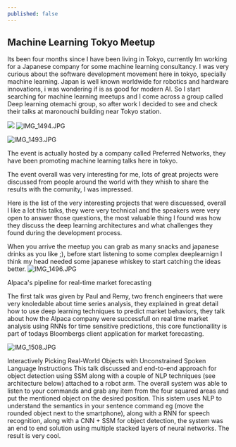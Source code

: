 ```yaml
---
published: false
---
```

## Machine Learning Tokyo Meetup

Its been four months since I have been living in Tokyo, currently Im working for a Japanese company for some machine learning consultancy. I was very curious about the software development movement here in tokyo, specially machine learning. Japan is well known worldwide for robotics and hardware innovations, i was wondering if is as good for modern AI. So I start searching for machine learning meetups and I come across a group called Deep learning otemachi group, so after work I decided to see and check their talks at maronouchi building near Tokyo station.


![]({{site.baseurl}}/_posts/IMG_1494.JPG)
![IMG_1494.JPG]({{site.baseurl}}/_posts/IMG_1494.JPG)

![IMG_1493.JPG]({{site.baseurl}}/_posts/IMG_1493.JPG)


The event is actually hosted by a company called Preferred Networks, they have been promoting machine learning talks here in tokyo.

The event overall was very interesting for me, lots of great projects were discussed from people around the world with they whish to share the results with the comunity, I was impressed.

Here is the list of the very interesting projects that were discuessed, overall I like a lot this talks, they were very technical and the speakers were very open to answer those questions, the most valuable thing I found was how they discuss the deep learning architectures and what challenges they found during the development process.

When you arrive the meetup you can grab as many snacks and japanese drinks as you like ;), before start listening to some complex deeplearnign I think my head needed some japanese whiskey to start catching the ideas better.
![IMG_1496.JPG]({{site.baseurl}}/_posts/IMG_1496.JPG)


Alpaca's pipeline for real-time market forecasting

The first talk was given by Paul and Remy, two french engineers that were very knoledable about time series analysis, they explained in great detail  how to use deep learning techniques to predict market behaviors, they talk about how the Alpaca company were successfull on real time market analysis using RNNs for time sensitive predictions, this core functionallity is part of todays Bloombergs client application for market forecasting.

![IMG_1508.JPG]({{site.baseurl}}/_posts/IMG_1508.JPG)



Interactively Picking Real-World Objects with Unconstrained Spoken Language Instructions
This talk discussed and end-to-end approach for object detection using SSM along with a couple of NLP techniques (see architecture below) attached to a robot arm. The overall system was able to listen to your commands and grab any item from the four squared areas and put the mentioned object on the desired position. This sistem uses NLP to understand the semantics in your sentence command eg (move the rounded object next to the smartphone), along with a RNN for speech recognition, along with a CNN + SSM for object detection, the system was an end to end solution using multiple stacked layers of neural networks. The result is very cool.


